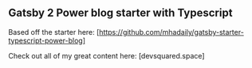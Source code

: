 ## Gatsby 2 Power blog starter with Typescript

Based off the starter here: [https://github.com/mhadaily/gatsby-starter-typescript-power-blog]

Check out all of my great content here: [devsquared.space]
